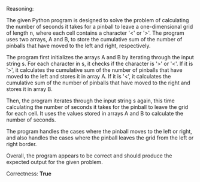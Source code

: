 Reasoning:

The given Python program is designed to solve the problem of calculating the number of seconds it takes for a pinball to leave a one-dimensional grid of length n, where each cell contains a character '<' or '>'. The program uses two arrays, A and B, to store the cumulative sum of the number of pinballs that have moved to the left and right, respectively.

The program first initializes the arrays A and B by iterating through the input string s. For each character in s, it checks if the character is '>' or '<'. If it is '>', it calculates the cumulative sum of the number of pinballs that have moved to the left and stores it in array A. If it is '<', it calculates the cumulative sum of the number of pinballs that have moved to the right and stores it in array B.

Then, the program iterates through the input string s again, this time calculating the number of seconds it takes for the pinball to leave the grid for each cell. It uses the values stored in arrays A and B to calculate the number of seconds.

The program handles the cases where the pinball moves to the left or right, and also handles the cases where the pinball leaves the grid from the left or right border.

Overall, the program appears to be correct and should produce the expected output for the given problem.

Correctness: **True**